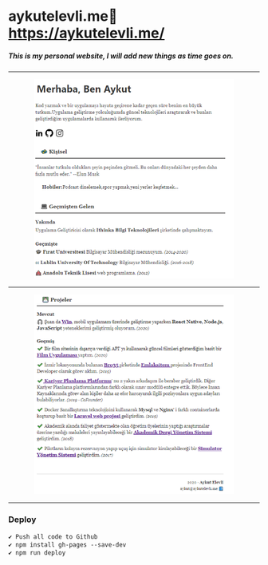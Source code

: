 # aykutelevli.me🎉 https://aykutelevli.me/

##### This is my personal website, I will add new things as time goes on.

<hr></hr>

<p align="center">
    <img src="./images/page-1.png" width="400" height="400">
</p>

<hr></hr>

<p align="center">
    <img src="./images/page-3.png" width="400" height="400">    
</p>

<hr></hr>

### Deploy

    ✔️ Push all code to Github
    ✔️ npm install gh-pages --save-dev
    ✔️ npm run deploy
